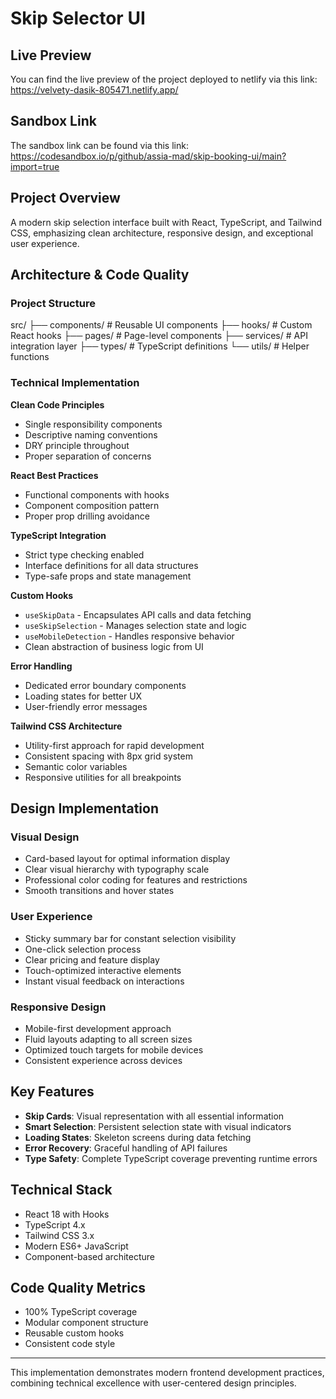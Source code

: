 # Skip Selector UI

## Live Preview
You can find the live preview of the project deployed to netlify via this link: https://velvety-dasik-805471.netlify.app/

## Sandbox Link
The sandbox link can be found via this link: https://codesandbox.io/p/github/assia-mad/skip-booking-ui/main?import=true

## Project Overview

A modern skip selection interface built with React, TypeScript, and Tailwind CSS, emphasizing clean architecture, responsive design, and exceptional user experience.

## Architecture & Code Quality

### Project Structure
src/
├── components/       # Reusable UI components
├── hooks/           # Custom React hooks
├── pages/           # Page-level components
├── services/        # API integration layer
├── types/           # TypeScript definitions
└── utils/           # Helper functions


### Technical Implementation

**Clean Code Principles**
- Single responsibility components
- Descriptive naming conventions
- DRY principle throughout
- Proper separation of concerns

**React Best Practices**
- Functional components with hooks
- Component composition pattern
- Proper prop drilling avoidance

**TypeScript Integration**
- Strict type checking enabled
- Interface definitions for all data structures
- Type-safe props and state management

**Custom Hooks**
- `useSkipData` - Encapsulates API calls and data fetching
- `useSkipSelection` - Manages selection state and logic
- `useMobileDetection` - Handles responsive behavior
- Clean abstraction of business logic from UI

**Error Handling**
- Dedicated error boundary components
- Loading states for better UX
- User-friendly error messages

**Tailwind CSS Architecture**
- Utility-first approach for rapid development
- Consistent spacing with 8px grid system
- Semantic color variables
- Responsive utilities for all breakpoints

## Design Implementation

### Visual Design
- Card-based layout for optimal information display
- Clear visual hierarchy with typography scale
- Professional color coding for features and restrictions
- Smooth transitions and hover states

### User Experience
- Sticky summary bar for constant selection visibility
- One-click selection process
- Clear pricing and feature display
- Touch-optimized interactive elements
- Instant visual feedback on interactions

### Responsive Design
- Mobile-first development approach
- Fluid layouts adapting to all screen sizes
- Optimized touch targets for mobile devices
- Consistent experience across devices

## Key Features

- **Skip Cards**: Visual representation with all essential information
- **Smart Selection**: Persistent selection state with visual indicators
- **Loading States**: Skeleton screens during data fetching
- **Error Recovery**: Graceful handling of API failures
- **Type Safety**: Complete TypeScript coverage preventing runtime errors

## Technical Stack

- React 18 with Hooks
- TypeScript 4.x
- Tailwind CSS 3.x
- Modern ES6+ JavaScript
- Component-based architecture

## Code Quality Metrics

- 100% TypeScript coverage
- Modular component structure
- Reusable custom hooks
- Consistent code style

---

This implementation demonstrates modern frontend development practices, combining technical excellence with user-centered design principles.
